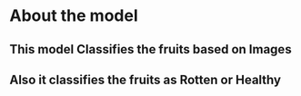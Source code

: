 # About the model
## This model Classifies the fruits based on Images 
## Also it classifies the fruits as Rotten or Healthy
